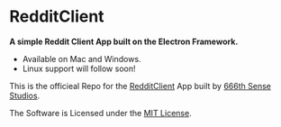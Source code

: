 # RedditClient
**A simple Reddit Client App built on the Electron Framework.**

- Available on Mac and Windows.
- Linux support will follow soon!

This is the officieal Repo for the [RedditClient](https://666thsense.com/RedditClient/) App built by [666th Sense Studios](https://666thsense.com/).


The Software is Licensed under the [MIT License](https://opensource.org/licenses/MITm).
